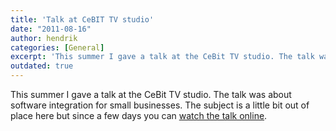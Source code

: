 ```yaml
---
title: 'Talk at CeBIT TV studio'
date: "2011-08-16"
author: hendrik
categories: [General]
excerpt: 'This summer I gave a talk at the CeBit TV studio. The talk was about software integration for small businesses.'
outdated: true
---
```

This summer I gave a talk at the CeBit TV studio. The talk was about software integration for small businesses. The subject is a little bit out of place here but since a few days you can
[watch the talk online](http://www.cebit-studio-mittelstand.de/deDE/BroadcastB-282-OneIntegrationPlatform-SIC_Software_Industrie_Consult_GmbH.html).
